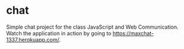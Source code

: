 # chat
Simple chat project for the class JavaScript and Web Communication. 
Watch the application in action by going to https://maxchat-1337.herokuapp.com/.
